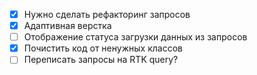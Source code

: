 - [x] Нужно сделать рефакторинг запросов
- [x] Адаптивная верстка
- [ ] Отображение статуса загрузки данных из запросов
- [x] Почистить код от ненужных классов
- [ ] Переписать запросы на RTK query?
